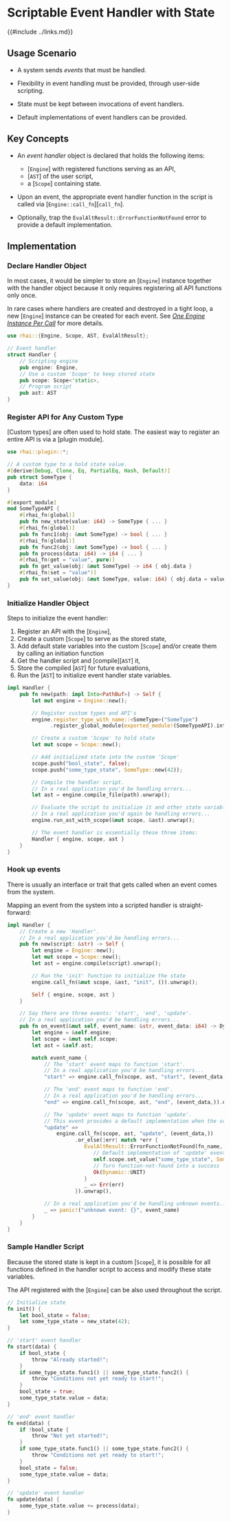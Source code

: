 Scriptable Event Handler with State
==================================

{{#include ../links.md}}


Usage Scenario
--------------

* A system sends _events_ that must be handled.

* Flexibility in event handling must be provided, through user-side scripting.

* State must be kept between invocations of event handlers.

* Default implementations of event handlers can be provided.


Key Concepts
------------

* An _event handler_ object is declared that holds the following items:
  * [`Engine`] with registered functions serving as an API,
  * [`AST`] of the user script,
  * a [`Scope`] containing state.

* Upon an event, the appropriate event handler function in the script is called via [`Engine::call_fn`][`call_fn`].

* Optionally, trap the `EvalAltResult::ErrorFunctionNotFound` error to provide a default implementation.


Implementation
--------------

### Declare Handler Object

In most cases, it would be simpler to store an [`Engine`] instance together with the handler object
because it only requires registering all API functions only once.

In rare cases where handlers are created and destroyed in a tight loop, a new [`Engine`] instance
can be created for each event. See [_One Engine Instance Per Call_](parallel.md) for more details.

```rust no_run
use rhai::{Engine, Scope, AST, EvalAltResult};

// Event handler
struct Handler {
    // Scripting engine
    pub engine: Engine,
    // Use a custom 'Scope' to keep stored state
    pub scope: Scope<'static>,
    // Program script
    pub ast: AST
}
```

### Register API for Any Custom Type

[Custom types] are often used to hold state. The easiest way to register an entire API is via a [plugin module].

```rust no_run
use rhai::plugin::*;

// A custom type to a hold state value.
#[derive(Debug, Clone, Eq, PartialEq, Hash, Default)]
pub struct SomeType {
    data: i64
}

#[export_module]
mod SomeTypeAPI {
    #[rhai_fn(global)]
    pub fn new_state(value: i64) -> SomeType { ... }
    #[rhai_fn(global)]
    pub fn func1(obj: &mut SomeType) -> bool { ... }
    #[rhai_fn(global)]
    pub fn func2(obj: &mut SomeType) -> bool { ... }
    pub fn process(data: i64) -> i64 { ... }
    #[rhai_fn(get = "value", pure)]
    pub fn get_value(obj: &mut SomeType) -> i64 { obj.data }
    #[rhai_fn(set = "value")]
    pub fn set_value(obj: &mut SomeType, value: i64) { obj.data = value; }
}
```

### Initialize Handler Object

Steps to initialize the event handler:

1. Register an API with the [`Engine`],
2. Create a custom [`Scope`] to serve as the stored state,
3. Add default state variables into the custom [`Scope`] and/or create them by calling an initiation function
4. Get the handler script and [compile][`AST`] it,
5. Store the compiled [`AST`] for future evaluations,
6. Run the [`AST`] to initialize event handler state variables.

```rust no_run
impl Handler {
    pub fn new(path: impl Into<PathBuf>) -> Self {
        let mut engine = Engine::new();

        // Register custom types and API's
        engine.register_type_with_name::<SomeType>("SomeType")
              .register_global_module(exported_module!(SomeTypeAPI).into());

        // Create a custom 'Scope' to hold state
        let mut scope = Scope::new();

        // Add initialized state into the custom 'Scope'
        scope.push("bool_state", false);
        scope.push("some_type_state", SomeType::new(42));

        // Compile the handler script.
        // In a real application you'd be handling errors...
        let ast = engine.compile_file(path).unwrap();

        // Evaluate the script to initialize it and other state variables.
        // In a real application you'd again be handling errors...
        engine.run_ast_with_scope(&mut scope, &ast).unwrap();

        // The event handler is essentially these three items:
        Handler { engine, scope, ast }
    }
}
```

### Hook up events

There is usually an interface or trait that gets called when an event comes from the system.

Mapping an event from the system into a scripted handler is straight-forward:

```rust no_run
impl Handler {
    // Create a new 'Handler'.
    // In a real application you'd be handling errors...
    pub fn new(script: &str) -> Self {
        let engine = Engine::new();
        let mut scope = Scope::new();
        let ast = engine.compile(script).unwrap();

        // Run the 'init' function to initialize the state
        engine.call_fn(&mut scope, &ast, "init", ()).unwrap();

        Self { engine, scope, ast }
    }

    // Say there are three events: 'start', 'end', 'update'.
    // In a real application you'd be handling errors...
    pub fn on_event(&mut self, event_name: &str, event_data: i64) -> Dynamic {
        let engine = &self.engine;
        let scope = &mut self.scope;
        let ast = &self.ast;

        match event_name {
            // The 'start' event maps to function 'start'.
            // In a real application you'd be handling errors...
            "start" => engine.call_fn(scope, ast, "start", (event_data,)).unwrap(),

            // The 'end' event maps to function 'end'.
            // In a real application you'd be handling errors...
            "end" => engine.call_fn(scope, ast, "end", (event_data,)).unwrap(),

            // The 'update' event maps to function 'update'.
            // This event provides a default implementation when the scripted function is not found.
            "update" =>
                engine.call_fn(scope, ast, "update", (event_data,))
                      .or_else(|err| match *err {
                         EvalAltResult::ErrorFunctionNotFound(fn_name, _) if fn_name == "update" => {
                            // Default implementation of 'update' event handler
                            self.scope.set_value("some_type_state", SomeType::new(42));
                            // Turn function-not-found into a success
                            Ok(Dynamic::UNIT)
                         }
                         _ => Err(err)
                      }).unwrap(),

            // In a real application you'd be handling unknown events...
            _ => panic!("unknown event: {}", event_name)
        }
    }
}
```

### Sample Handler Script

Because the stored state is kept in a custom [`Scope`], it is possible for all functions defined
in the handler script to access and modify these state variables.

The API registered with the [`Engine`] can be also used throughout the script.

```rust no_run
// Initialize state
fn init() {
    let bool_state = false;
    let some_type_state = new_state(42);
}

// 'start' event handler
fn start(data) {
    if bool_state {
        throw "Already started!";
    }
    if some_type_state.func1() || some_type_state.func2() {
        throw "Conditions not yet ready to start!";
    }
    bool_state = true;
    some_type_state.value = data;
}

// 'end' event handler
fn end(data) {
    if !bool_state {
        throw "Not yet started!";
    }
    if some_type_state.func1() || some_type_state.func2() {
        throw "Conditions not yet ready to start!";
    }
    bool_state = false;
    some_type_state.value = data;
}

// 'update' event handler
fn update(data) {
    some_type_state.value += process(data);
}
```
